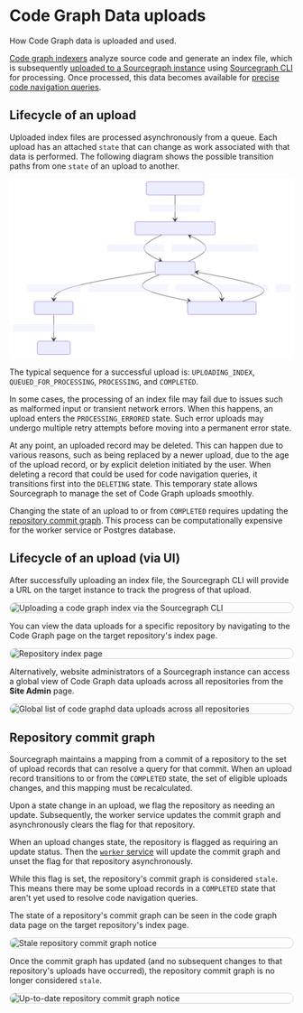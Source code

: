 # Code Graph Data uploads

<p class="subtitle">How Code Graph data is uploaded and used.</p>

<style>
img.screenshot {
  display: block;
  margin: 1em auto;
  max-width: 600px;
  margin-bottom: 0.5em;
  border: 1px solid lightgrey;
  border-radius: 10px;
}

img.terminal-screenshot {
  max-width: 800px;
}
</style>

[Code graph indexers](../references/indexers.md) analyze source code and generate an index file, which is subsequently [uploaded to a Sourcegraph instance](../how-to/index_other_languages.md#4-upload-lsif-data) using [Sourcegraph CLI](../../cli/index.md) for processing. Once processed, this data becomes available for [precise code navigation queries](precise_code_navigation.md).

## Lifecycle of an upload

Uploaded index files are processed asynchronously from a queue. Each upload has an attached `state` that can change as work associated with that data is performed. The following diagram shows the possible transition paths from one `state` of an upload to another.

![Upload state diagram](./diagrams/upload-states.svg)

The typical sequence for a successful upload is: `UPLOADING_INDEX`, `QUEUED_FOR_PROCESSING`, `PROCESSING`, and `COMPLETED`.

In some cases, the processing of an index file may fail due to issues such as malformed input or transient network errors. When this happens, an upload enters the `PROCESSING_ERRORED` state. Such error uploads may undergo multiple retry attempts before moving into a permanent error state.

At any point, an uploaded record may be deleted. This can happen due to various reasons, such as being replaced by a newer upload, due to the age of the upload record, or by explicit deletion initiated by the user. When deleting a record that could be used for code navigation queries, it transitions first into the `DELETING` state. This temporary state allows Sourcegraph to manage the set of Code Graph uploads smoothly.

Changing the state of an upload to or from `COMPLETED` requires updating the [repository commit graph](#repository-commit-graph). This process can be computationally expensive for the worker service or Postgres database.

## Lifecycle of an upload (via UI)

After successfully uploading an index file, the Sourcegraph CLI will provide a URL on the target instance to track the progress of that upload.

<img src="https://storage.googleapis.com/sourcegraph-assets/docs/images/code-intelligence/sg-3.34/uploads/src-lsif-upload.gif" class="screenshot terminal-screenshot" alt="Uploading a code graph index via the Sourcegraph CLI">

You can view the data uploads for a specific repository by navigating to the Code Graph page on the target repository's index page.

<img src="https://storage.googleapis.com/sourcegraph-assets/docs/images/code-intelligence/sg-3.33/repository-page.png" class="screenshot" alt="Repository index page">

Alternatively, website administrators of a Sourcegraph instance can access a global view of Code Graph data uploads across all repositories from the **Site Admin** page.

<img src="https://storage.googleapis.com/sourcegraph-assets/docs/images/code-intelligence/renamed/indexes-list.png" class="screenshot" alt="Global list of code graphd data uploads across all repositories">

## Repository commit graph

Sourcegraph maintains a mapping from a commit of a repository to the set of upload records that can resolve a query for that commit. When an upload record transitions to or from the `COMPLETED` state, the set of eligible uploads changes, and this mapping must be recalculated.

Upon a state change in an upload, we flag the repository as needing an update. Subsequently, the worker service updates the commit graph and asynchronously clears the flag for that repository.

When an upload changes state, the repository is flagged as requiring an update status. Then the [`worker` service](https://docs.sourcegraph.com/admin/workers#codeintel-commitgraph)
will update the commit graph and unset the flag for that repository asynchronously.

While this flag is set, the repository's commit graph is considered `stale`. This means there may be some upload records in a `COMPLETED` state that aren't yet used to resolve code navigation queries.

The state of a repository's commit graph can be seen in the code graph data page on the target repository's index page.

<img src="https://storage.googleapis.com/sourcegraph-assets/docs/images/code-intelligence/renamed/stale-commit-graph.png" class="screenshot" alt="Stale repository commit graph notice">

Once the commit graph has updated (and no subsequent changes to that repository's uploads have occurred), the repository commit graph is no longer considered `stale`.

<img src="https://storage.googleapis.com/sourcegraph-assets/docs/images/code-intelligence/renamed/fresh-commit-graph.png" class="screenshot" alt="Up-to-date repository commit graph notice">
